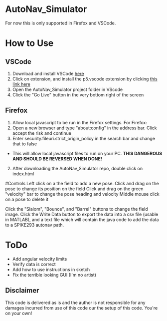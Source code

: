 # AutoNav_Simulator
For now this is only supported in Firefox and VSCode.

# How to Use
## VSCode
1. Download and install VSCode [here](https://code.visualstudio.com/download)
2. Click on extension, and install the p5.vscode extension by clicking [this link here](https://marketplace.visualstudio.com/items?itemName=samplavigne.p5-vscode)
3. Open the AutoNav_Simulator project folder in VScode
4. Click the "Go Live" button in the very bottom right of the screen

## Firefox
1. Allow local javascript to be run in the Firefox settings. 
  For Firefox:
  1. Open a new browser and type "about:config" in the address bar. Click accept the risk and continue
  2. Enter security.fileuri.strict_origin_policy in the search bar and change that to false
  - This will allow local javascript files to run on your PC.  **__THIS DANGEROUS AND SHOULD BE REVERSED WHEN DONE!__**
2. After downloading the AutoNav_Simulator repo, double click on index.html

#Controls
Left click on a the field to add a new pose.
Click and drag on the pose to change its position on the field
Click and drag on the green "velocity" bar to change the pose heading and velocity
Middle mouse click on a pose to delete it

Click the "Slalom", "Bounce", and "Barrel" buttons to change the field image.
Click the Write Data button to export the data into a csv file (usable in MATLAB), and a text file which will contain the java code to add the data to a SPIKE293 autonav path.

# ToDo
- Add angular velocity limits
- Verify data is correct
- Add how to use instructions in sketch
- Fix the terrible looking GUI (I'm no artist)

## Disclaimer
This code is delivered as is and the author is not responsible for any damages incurred from use of this code our the setup of this code. You're on your own!
